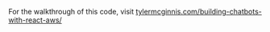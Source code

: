 For the walkthrough of this code, visit [tylermcginnis.com/building-chatbots-with-react-aws/](https://tylermcginnis.com/building-chatbots-with-react-aws/)
